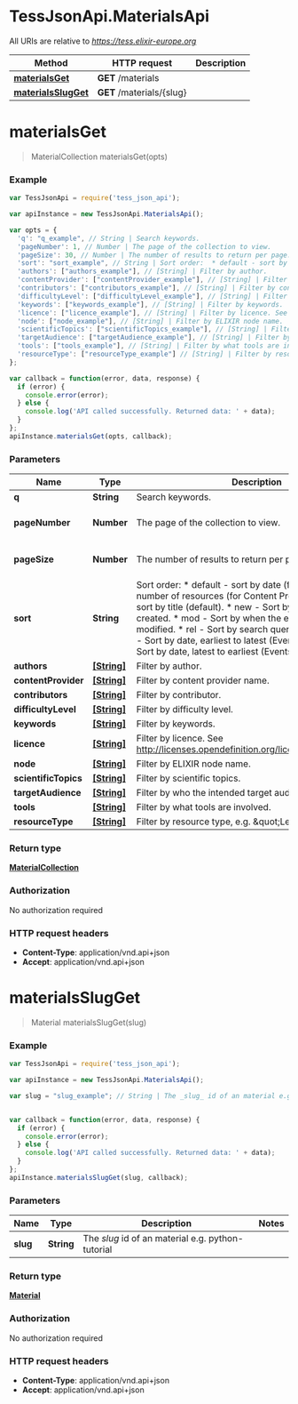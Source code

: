 # TessJsonApi.MaterialsApi

All URIs are relative to *https://tess.elixir-europe.org*

Method | HTTP request | Description
------------- | ------------- | -------------
[**materialsGet**](MaterialsApi.md#materialsGet) | **GET** /materials | 
[**materialsSlugGet**](MaterialsApi.md#materialsSlugGet) | **GET** /materials/{slug} | 


<a name="materialsGet"></a>
# **materialsGet**
> MaterialCollection materialsGet(opts)



### Example
```javascript
var TessJsonApi = require('tess_json_api');

var apiInstance = new TessJsonApi.MaterialsApi();

var opts = { 
  'q': "q_example", // String | Search keywords.
  'pageNumber': 1, // Number | The page of the collection to view.
  'pageSize': 30, // Number | The number of results to return per page.
  'sort': "sort_example", // String | Sort order:  * default - sort by date (for Events), sort by number of resources (for Content Providers) otherwise sort by title (default).  * new - Sort by when the entry was created.  * mod - Sort by when the entry was last modified.  * rel - Sort by search query relevance.  * early - Sort by date, earliest to latest (Events only).  * late - Sort by date, latest to earliest (Events only). 
  'authors': ["authors_example"], // [String] | Filter by author.
  'contentProvider': ["contentProvider_example"], // [String] | Filter by content provider name.
  'contributors': ["contributors_example"], // [String] | Filter by contributor.
  'difficultyLevel': ["difficultyLevel_example"], // [String] | Filter by difficulty level.
  'keywords': ["keywords_example"], // [String] | Filter by keywords.
  'licence': ["licence_example"], // [String] | Filter by licence. See http://licenses.opendefinition.org/licenses/groups/all.json
  'node': ["node_example"], // [String] | Filter by ELIXIR node name.
  'scientificTopics': ["scientificTopics_example"], // [String] | Filter by scientific topics.
  'targetAudience': ["targetAudience_example"], // [String] | Filter by who the intended target audience is.
  'tools': ["tools_example"], // [String] | Filter by what tools are involved.
  'resourceType': ["resourceType_example"] // [String] | Filter by resource type, e.g. \"Lecture\" etc.
};

var callback = function(error, data, response) {
  if (error) {
    console.error(error);
  } else {
    console.log('API called successfully. Returned data: ' + data);
  }
};
apiInstance.materialsGet(opts, callback);
```

### Parameters

Name | Type | Description  | Notes
------------- | ------------- | ------------- | -------------
 **q** | **String**| Search keywords. | [optional] 
 **pageNumber** | **Number**| The page of the collection to view. | [optional] [default to 1]
 **pageSize** | **Number**| The number of results to return per page. | [optional] [default to 30]
 **sort** | **String**| Sort order:  * default - sort by date (for Events), sort by number of resources (for Content Providers) otherwise sort by title (default).  * new - Sort by when the entry was created.  * mod - Sort by when the entry was last modified.  * rel - Sort by search query relevance.  * early - Sort by date, earliest to latest (Events only).  * late - Sort by date, latest to earliest (Events only).  | [optional] 
 **authors** | [**[String]**](String.md)| Filter by author. | [optional] 
 **contentProvider** | [**[String]**](String.md)| Filter by content provider name. | [optional] 
 **contributors** | [**[String]**](String.md)| Filter by contributor. | [optional] 
 **difficultyLevel** | [**[String]**](String.md)| Filter by difficulty level. | [optional] 
 **keywords** | [**[String]**](String.md)| Filter by keywords. | [optional] 
 **licence** | [**[String]**](String.md)| Filter by licence. See http://licenses.opendefinition.org/licenses/groups/all.json | [optional] 
 **node** | [**[String]**](String.md)| Filter by ELIXIR node name. | [optional] 
 **scientificTopics** | [**[String]**](String.md)| Filter by scientific topics. | [optional] 
 **targetAudience** | [**[String]**](String.md)| Filter by who the intended target audience is. | [optional] 
 **tools** | [**[String]**](String.md)| Filter by what tools are involved. | [optional] 
 **resourceType** | [**[String]**](String.md)| Filter by resource type, e.g. \&quot;Lecture\&quot; etc. | [optional] 

### Return type

[**MaterialCollection**](MaterialCollection.md)

### Authorization

No authorization required

### HTTP request headers

 - **Content-Type**: application/vnd.api+json
 - **Accept**: application/vnd.api+json

<a name="materialsSlugGet"></a>
# **materialsSlugGet**
> Material materialsSlugGet(slug)



### Example
```javascript
var TessJsonApi = require('tess_json_api');

var apiInstance = new TessJsonApi.MaterialsApi();

var slug = "slug_example"; // String | The _slug_ id of an material e.g. python-tutorial


var callback = function(error, data, response) {
  if (error) {
    console.error(error);
  } else {
    console.log('API called successfully. Returned data: ' + data);
  }
};
apiInstance.materialsSlugGet(slug, callback);
```

### Parameters

Name | Type | Description  | Notes
------------- | ------------- | ------------- | -------------
 **slug** | **String**| The _slug_ id of an material e.g. python-tutorial | 

### Return type

[**Material**](Material.md)

### Authorization

No authorization required

### HTTP request headers

 - **Content-Type**: application/vnd.api+json
 - **Accept**: application/vnd.api+json


